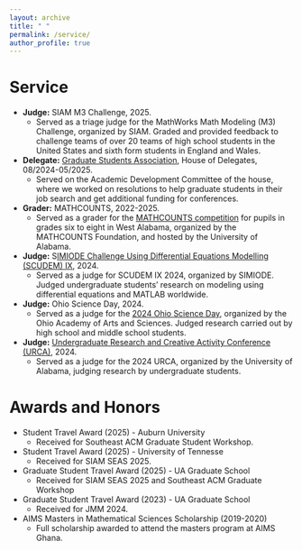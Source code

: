 ```yaml
---
layout: archive
title: " "
permalink: /service/
author_profile: true
---
```


Service
======
* **Judge:** SIAM M3 Challenge, 2025.
  * Served as a triage judge for the MathWorks Math Modeling (M3) Challenge, organized by SIAM. Graded and provided feedback to challenge teams of over 20 teams of high school students in the United States and sixth form students in England and Wales.
* **Delegate:** [Graduate Students Association](https://gsa.ua.edu/delegates/), House of Delegates, 08/2024-05/2025.
  * Served on the Academic Development Committee of the house, where we worked on resolutions to help graduate students in their job search and get additional funding for conferences.
* **Grader:** MATHCOUNTS, 2022-2025.
  * Served as a grader for the [MATHCOUNTS competition](https://www.mathcounts.org) for pupils in grades six to eight in West Alabama, organized by the MATHCOUNTS Foundation, and hosted by the University of Alabama.
* **Judge:** S[IMIODE Challenge Using Differential Equations Modelling (SCUDEM) IX](https://qubeshub.org/community/groups/simiode/), 2024.
  * Served as a judge for SCUDEM IX 2024, organized by SIMIODE. Judged undergraduate students’ research on modeling using differential equations and MATLAB worldwide.
* **Judge:** Ohio Science Day, 2024.
  * Served as a judge for the [2024 Ohio Science Day](https://www.ohiosci.org/science-days/), organized by the Ohio Academy of Arts and Sciences. Judged research carried out by high school and middle school students.
* **Judge:** [Undergraduate Research and Creative Activity Conference (URCA)](https://research.ua.edu/our/urca/), 2024.
  * Served as a judge for the 2024 URCA, organized by the University of Alabama, judging research by undergraduate students.
  
  
  
Awards and Honors
======
* Student Travel Award (2025) - Auburn University
	* Received for Southeast ACM Graduate Student Workshop.
* Student Travel Award (2025) - University of Tennesse
	* Received for SIAM SEAS 2025.
* Graduate Student Travel Award (2025) - UA Graduate School
	* Received for SIAM SEAS 2025 and Southeast ACM Graduate Workshop
* Graduate Student Travel Award (2023) - UA Graduate School
	* Received for JMM 2024.
* AIMS Masters in Mathematical Sciences Scholarship (2019-2020)
	* Full scholarship awarded to attend the masters program at AIMS Ghana.